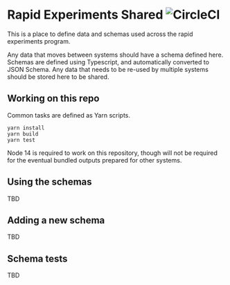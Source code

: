 # Rapid Experiments Shared ![CircleCI](https://img.shields.io/circleci/build/github/mozilla/rapid-experiments-shared)

This is a place to define data and schemas used across the rapid experiments
program.

Any data that moves between systems should have a schema defined here. Schemas
are defined using Typescript, and automatically converted to JSON Schema. Any
data that needs to be re-used by multiple systems should be stored here to be
shared.

## Working on this repo

Common tasks are defined as Yarn scripts.

```shell
yarn install
yarn build
yarn test
```

Node 14 is required to work on this repository, though will not be required for
the eventual bundled outputs prepared for other systems.

## Using the schemas

TBD

## Adding a new schema

TBD

## Schema tests

TBD
